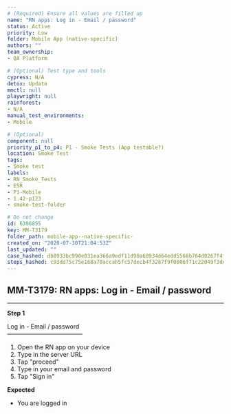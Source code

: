```yaml
---
# (Required) Ensure all values are filled up
name: "RN apps: Log in - Email / password"
status: Active
priority: Low
folder: Mobile App (native-specific)
authors: ""
team_ownership: 
- QA Platform

# (Optional) Test type and tools
cypress: N/A
detox: Update
mmctl: null
playwright: null
rainforest: 
- N/A
manual_test_environments: 
- Mobile

# (Optional)
component: null
priority_p1_to_p4: P1 - Smoke Tests (App testable?)
location: Smoke Test
tags: 
- Smoke test
labels: 
- RN_Smoke_Tests
- ESR
- P1-Mobile
- 1.42-p123
- smoke-test-folder

# Do not change
id: 6396855
key: MM-T3179
folder_path: mobile-app--native-specific-
created_on: "2020-07-30T21:04:53Z"
last_updated: ""
case_hashed: db8933bc990e031ea366a9edf11d90a60934d64edd5568b764d0267f4f46713fe75b6f1175a208542e8887f035c626c4
steps_hashed: c93dd75c75e168a70accab5fc57decb4f3287f9f0806f71c22049f3de7eca2bc573011cceab135b5bc7264d916f1cc8f
---
```


## MM-T3179: RN apps: Log in - Email / password

---

**Step 1**

Log in - Email / password\
–––––––––––––––––––––––––

1. Open the RN app on your device
2. Type in the server URL
3. Tap "proceed"
4. Type in your email and password
5. Tap "Sign in"

**Expected**

- You are logged in
